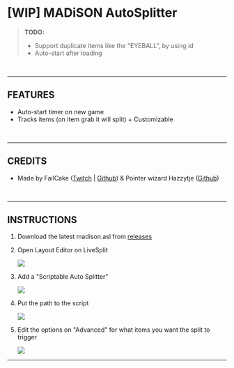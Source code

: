 # [WIP] MADiSON AutoSplitter

> **TODO:**
>    - Support duplicate items like the "EYEBALL", by using id
>    - Auto-start after loading <br>
>

<br>

------------------
## FEATURES
- Auto-start timer on new game
- Tracks items (on item grab it will split) + Customizable

<br>

-------------------------
## CREDITS

- Made by FailCake ([Twitch](https://www.twitch.tv/birbcaw_) | [Github](https://github.com/edunad)) & Pointer wizard Hazzytje ([Github](https://github.com/Hazzytje))

<br>

------------------

## INSTRUCTIONS

1. Download the latest madison.asl from [releases](https://github.com/edunad/madison-livesplit/releases)
2. Open Layout Editor on LiveSplit

    ![](https://i.rawr.dev/0rYYCohqTk.png)

3. Add a "Scriptable Auto Splitter"

    ![](https://i.rawr.dev/4ACdrsdhIG.png)

4. Put the path to the script

    ![](https://i.rawr.dev/fBJx6nyCtK.png)

5. Edit the options on "Advanced" for what items you want the split to trigger

    ![](https://i.rawr.dev/X6266bT3M2.png)

-----
